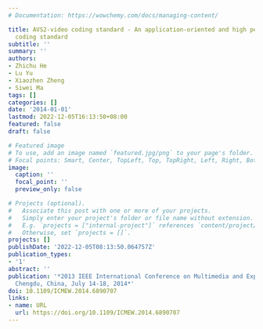 ```yaml
---
# Documentation: https://wowchemy.com/docs/managing-content/

title: AVS2-video coding standard - An application-oriented and high perforamce video
  coding standard
subtitle: ''
summary: ''
authors:
- Zhichu He
- Lu Yu
- Xiaozhen Zheng
- Siwei Ma
tags: []
categories: []
date: '2014-01-01'
lastmod: 2022-12-05T16:13:50+08:00
featured: false
draft: false

# Featured image
# To use, add an image named `featured.jpg/png` to your page's folder.
# Focal points: Smart, Center, TopLeft, Top, TopRight, Left, Right, BottomLeft, Bottom, BottomRight.
image:
  caption: ''
  focal_point: ''
  preview_only: false

# Projects (optional).
#   Associate this post with one or more of your projects.
#   Simply enter your project's folder or file name without extension.
#   E.g. `projects = ["internal-project"]` references `content/project/deep-learning/index.md`.
#   Otherwise, set `projects = []`.
projects: []
publishDate: '2022-12-05T08:13:50.064757Z'
publication_types:
- '1'
abstract: ''
publication: '*2013 IEEE International Conference on Multimedia and Expo Workshops,
  Chengdu, China, July 14-18, 2014*'
doi: 10.1109/ICMEW.2014.6890707
links:
- name: URL
  url: https://doi.org/10.1109/ICMEW.2014.6890707
---
```

